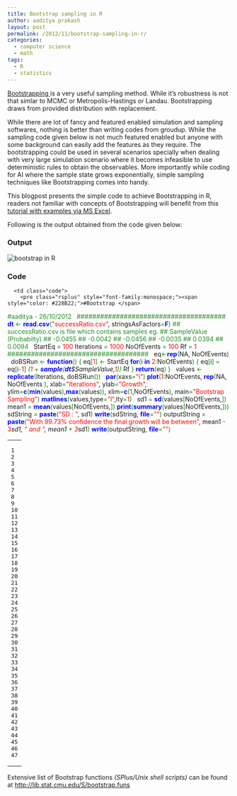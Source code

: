 ```yaml
---
title: Bootstrap sampling in R
author: aaditya prakash
layout: post
permalink: /2012/11/bootstrap-sampling-in-r/
categories:
  - computer science
  - math
tags:
  - R
  - statistics
---
```

<a href="http://en.wikipedia.org/wiki/Bootstrapping_%28statistics%29" title="Bootstrap Sampling" target="_blank">Bootstrapping </a>is a very useful sampling method. While it&#8217;s robustness is not that simlar to MCMC or Metropolis-Hastings or Landau. Bootstrapping draws from provided distribution with replacement. 

While there are lot of fancy and featured enabled simulation and sampling softwares, nothing is better than writing codes from groudup. While the sampling code given below is not much featured enabled but anyone with some background can easily add the features as they require. The bootstrapping could be used in several scenarios specially when dealing with very large simulation scenario where it becomes infeasible to use deterministic rules to obtain the observables. More importantly while coding for AI where the sample state grows exponentially, simple sampling techniques like Bootstrapping comes into handy.

This blogpost presents the simple code to achieve Bootstrapping in R, readers not familiar with concepts of Bootstrapping will benefit from this <a href="http://people.revoledu.com/kardi/tutorial/Bootstrap/examples.htm" title="Tutorial on Bootstrapping" target="_blank">tutorial with examples via MS Excel</a>.

Following is the output obtained from the code given below:

### Output

<img class="size-medium wp-image-192 " title="Bootstrap in R" src="http://aaditya.info/blog/wp-content/uploads/2012/11/BootStrap_Sampling_in_R.png" alt="bootstrap in R" width="NaN" height="NaN" />

### Code

<div class="wp_syntax">
  <table>
    <tr>
      <td class="line_numbers">
        <pre>1
2
3
4
5
6
7
8
9
10
11
12
13
14
15
16
17
18
19
20
21
22
23
24
25
26
27
28
29
30
31
32
33
34
35
36
37
38
39
40
41
42
43
44
45
46
47
</pre>
      </td>
      
      <td class="code">
        <pre class="rsplus" style="font-family:monospace;"><span style="color: #228B22;">#Bootstrap </span>
<span style="color: #228B22;">#aaditya - 26/10/2012</span>
&nbsp;
<span style="color: #228B22;">######################################</span>
<span style="color: #0000FF; font-weight: bold;">dt</span> <span style="color: #080;">&lt;-</span> <span style="color: #0000FF; font-weight: bold;">read.<span style="">csv</span></span><span style="color: #080;">&#40;</span><span style="color: #ff0000;">"successRatio.csv"</span>, stringsAsFactors<span style="color: #080;">=</span><span style="color: #0000FF; font-weight: bold;">F</span><span style="color: #080;">&#41;</span>
<span style="color: #228B22;">## successRatio.csv is file which contains samples eg. </span>
<span style="color: #228B22;">## SampleValue (Probabilty)</span>
<span style="color: #228B22;">## -0.0455</span>
<span style="color: #228B22;">## -0.0042</span>
<span style="color: #228B22;">## -0.0456</span>
<span style="color: #228B22;">## -0.0035</span>
<span style="color: #228B22;">## 0.0394</span>
<span style="color: #228B22;">## 0.0094</span>
&nbsp;
StartEq <span style="color: #080;">=</span> <span style="color: #ff0000;">100</span>
Iterations <span style="color: #080;">=</span> <span style="color: #ff0000;">1000</span>
NoOfEvents <span style="color: #080;">=</span> <span style="color: #ff0000;">100</span>
Rf <span style="color: #080;">=</span> <span style="color: #ff0000;">1</span>
<span style="color: #228B22;">####################################</span>
&nbsp;
eq<span style="color: #080;">&lt;-</span><span style="color: #0000FF; font-weight: bold;">rep</span><span style="color: #080;">&#40;</span>NA, NoOfEvents<span style="color: #080;">&#41;</span>
&nbsp;
doBSRun <span style="color: #080;">&lt;-</span> <span style="color: #0000FF; font-weight: bold;">function</span><span style="color: #080;">&#40;</span><span style="color: #080;">&#41;</span> <span style="color: #080;">&#123;</span>
  eq<span style="color: #080;">&#91;</span><span style="color: #ff0000;">1</span><span style="color: #080;">&#93;</span> <span style="color: #080;">&lt;-</span> StartEq
  <span style="color: #0000FF; font-weight: bold;">for</span><span style="color: #080;">&#40;</span>i <span style="color: #0000FF; font-weight: bold;">in</span> <span style="color: #ff0000;">2</span><span style="color: #080;">:</span>NoOfEvents<span style="color: #080;">&#41;</span> <span style="color: #080;">&#123;</span>
    eq<span style="color: #080;">&#91;</span>i<span style="color: #080;">&#93;</span> <span style="color: #080;">=</span> eq<span style="color: #080;">&#91;</span>i<span style="color: #080;">-</span><span style="color: #ff0000;">1</span><span style="color: #080;">&#93;</span>  <span style="color: #080;">*</span> <span style="color: #080;">&#40;</span><span style="color: #ff0000;">1</span> <span style="color: #080;">+</span> <span style="color: #0000FF; font-weight: bold;">sample</span><span style="color: #080;">&#40;</span><span style="color: #0000FF; font-weight: bold;">dt</span>$SampleValue,<span style="color: #ff0000;">1</span><span style="color: #080;">&#41;</span><span style="color: #080;">&#41;</span> <span style="color: #080;">*</span> Rf
  <span style="color: #080;">&#125;</span>
  <span style="color: #0000FF; font-weight: bold;">return</span><span style="color: #080;">&#40;</span>eq<span style="color: #080;">&#41;</span>
<span style="color: #080;">&#125;</span>
&nbsp;
values <span style="color: #080;">&lt;-</span> <span style="color: #0000FF; font-weight: bold;">replicate</span><span style="color: #080;">&#40;</span>Iterations, doBSRun<span style="color: #080;">&#40;</span><span style="color: #080;">&#41;</span><span style="color: #080;">&#41;</span>
&nbsp;
<span style="color: #0000FF; font-weight: bold;">par</span><span style="color: #080;">&#40;</span>xaxs<span style="color: #080;">=</span><span style="color: #ff0000;">"i"</span><span style="color: #080;">&#41;</span>
<span style="color: #0000FF; font-weight: bold;">plot</span><span style="color: #080;">&#40;</span><span style="color: #ff0000;">1</span><span style="color: #080;">:</span>NoOfEvents, <span style="color: #0000FF; font-weight: bold;">rep</span><span style="color: #080;">&#40;</span>NA, NoOfEvents <span style="color: #080;">&#41;</span>, 
     xlab<span style="color: #080;">=</span><span style="color: #ff0000;">"Iterations"</span>, ylab<span style="color: #080;">=</span><span style="color: #ff0000;">"Growth"</span>,
     ylim<span style="color: #080;">=</span><span style="color: #0000FF; font-weight: bold;">c</span><span style="color: #080;">&#40;</span><span style="color: #0000FF; font-weight: bold;">min</span><span style="color: #080;">&#40;</span>values<span style="color: #080;">&#41;</span>,<span style="color: #0000FF; font-weight: bold;">max</span><span style="color: #080;">&#40;</span>values<span style="color: #080;">&#41;</span><span style="color: #080;">&#41;</span>,
     xlim<span style="color: #080;">=</span><span style="color: #0000FF; font-weight: bold;">c</span><span style="color: #080;">&#40;</span><span style="color: #ff0000;">1</span>,NoOfEvents<span style="color: #080;">&#41;</span>, main<span style="color: #080;">=</span><span style="color: #ff0000;">"Bootstrap Sampling"</span><span style="color: #080;">&#41;</span>
<span style="color: #0000FF; font-weight: bold;">matlines</span><span style="color: #080;">&#40;</span>values,type<span style="color: #080;">=</span><span style="color: #ff0000;">"l"</span>,lty<span style="color: #080;">=</span><span style="color: #ff0000;">1</span><span style="color: #080;">&#41;</span>
&nbsp;
sd1 <span style="color: #080;">=</span> <span style="color: #0000FF; font-weight: bold;">sd</span><span style="color: #080;">&#40;</span>values<span style="color: #080;">&#91;</span>NoOfEvents,<span style="color: #080;">&#93;</span><span style="color: #080;">&#41;</span>
mean1 <span style="color: #080;">=</span> <span style="color: #0000FF; font-weight: bold;">mean</span><span style="color: #080;">&#40;</span>values<span style="color: #080;">&#91;</span>NoOfEvents,<span style="color: #080;">&#93;</span><span style="color: #080;">&#41;</span>
<span style="color: #0000FF; font-weight: bold;">print</span><span style="color: #080;">&#40;</span><span style="color: #0000FF; font-weight: bold;">summary</span><span style="color: #080;">&#40;</span>values<span style="color: #080;">&#91;</span>NoOfEvents,<span style="color: #080;">&#93;</span><span style="color: #080;">&#41;</span><span style="color: #080;">&#41;</span>
sdString <span style="color: #080;">=</span> <span style="color: #0000FF; font-weight: bold;">paste</span><span style="color: #080;">&#40;</span><span style="color: #ff0000;">"SD : "</span>, sd1<span style="color: #080;">&#41;</span>
<span style="color: #0000FF; font-weight: bold;">write</span><span style="color: #080;">&#40;</span>sdString, <span style="color: #0000FF; font-weight: bold;">file</span><span style="color: #080;">=</span><span style="color: #ff0000;">""</span><span style="color: #080;">&#41;</span>
outputString <span style="color: #080;">=</span> <span style="color: #0000FF; font-weight: bold;">paste</span><span style="color: #080;">&#40;</span><span style="color: #ff0000;">"With 99.73% confidence the final growth will be between"</span>, 
                     mean1 <span style="color: #080;">-</span> <span style="color: #ff0000;">3</span><span style="color: #080;">*</span>sd1, <span style="color: #ff0000;">" and "</span>, mean1 <span style="color: #080;">+</span> <span style="color: #ff0000;">3</span><span style="color: #080;">*</span>sd1<span style="color: #080;">&#41;</span> 
<span style="color: #0000FF; font-weight: bold;">write</span><span style="color: #080;">&#40;</span>outputString, <span style="color: #0000FF; font-weight: bold;">file</span><span style="color: #080;">=</span><span style="color: #ff0000;">""</span><span style="color: #080;">&#41;</span></pre>
      </td>
    </tr>
  </table>
</div>

Extensive list of Bootstrap functions *(SPlus/Unix shell scripts)* can be found at <a href="http://lib.stat.cmu.edu/S/bootstrap.funs" title="Functions for BootStrap" target="_blank">http://lib.stat.cmu.edu/S/bootstrap.funs</a>